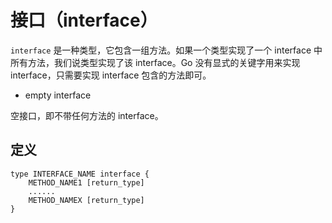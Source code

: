 # 接口（interface）

`interface` 是一种类型，它包含一组方法。如果一个类型实现了一个 interface 中所有方法，我们说类型实现了该 interface。Go 没有显式的关键字用来实现 interface，只需要实现 interface 包含的方法即可。

* empty interface

空接口，即不带任何方法的 interface。

## 定义

```golang
type INTERFACE_NAME interface {
    METHOD_NAME1 [return_type]
    ......
    METHOD_NAMEX [return_type]
}
```